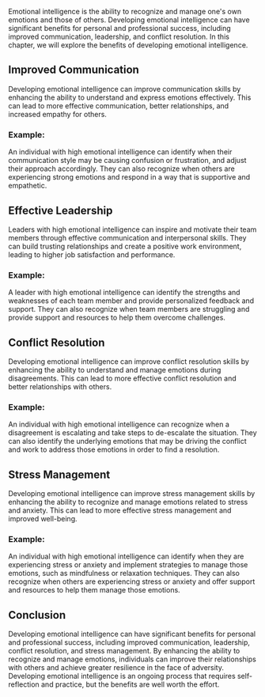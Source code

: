 
Emotional intelligence is the ability to recognize and manage one's own emotions and those of others. Developing emotional intelligence can have significant benefits for personal and professional success, including improved communication, leadership, and conflict resolution. In this chapter, we will explore the benefits of developing emotional intelligence.

Improved Communication
----------------------

Developing emotional intelligence can improve communication skills by enhancing the ability to understand and express emotions effectively. This can lead to more effective communication, better relationships, and increased empathy for others.

### Example:

An individual with high emotional intelligence can identify when their communication style may be causing confusion or frustration, and adjust their approach accordingly. They can also recognize when others are experiencing strong emotions and respond in a way that is supportive and empathetic.

Effective Leadership
--------------------

Leaders with high emotional intelligence can inspire and motivate their team members through effective communication and interpersonal skills. They can build trusting relationships and create a positive work environment, leading to higher job satisfaction and performance.

### Example:

A leader with high emotional intelligence can identify the strengths and weaknesses of each team member and provide personalized feedback and support. They can also recognize when team members are struggling and provide support and resources to help them overcome challenges.

Conflict Resolution
-------------------

Developing emotional intelligence can improve conflict resolution skills by enhancing the ability to understand and manage emotions during disagreements. This can lead to more effective conflict resolution and better relationships with others.

### Example:

An individual with high emotional intelligence can recognize when a disagreement is escalating and take steps to de-escalate the situation. They can also identify the underlying emotions that may be driving the conflict and work to address those emotions in order to find a resolution.

Stress Management
-----------------

Developing emotional intelligence can improve stress management skills by enhancing the ability to recognize and manage emotions related to stress and anxiety. This can lead to more effective stress management and improved well-being.

### Example:

An individual with high emotional intelligence can identify when they are experiencing stress or anxiety and implement strategies to manage those emotions, such as mindfulness or relaxation techniques. They can also recognize when others are experiencing stress or anxiety and offer support and resources to help them manage those emotions.

Conclusion
----------

Developing emotional intelligence can have significant benefits for personal and professional success, including improved communication, leadership, conflict resolution, and stress management. By enhancing the ability to recognize and manage emotions, individuals can improve their relationships with others and achieve greater resilience in the face of adversity. Developing emotional intelligence is an ongoing process that requires self-reflection and practice, but the benefits are well worth the effort.
